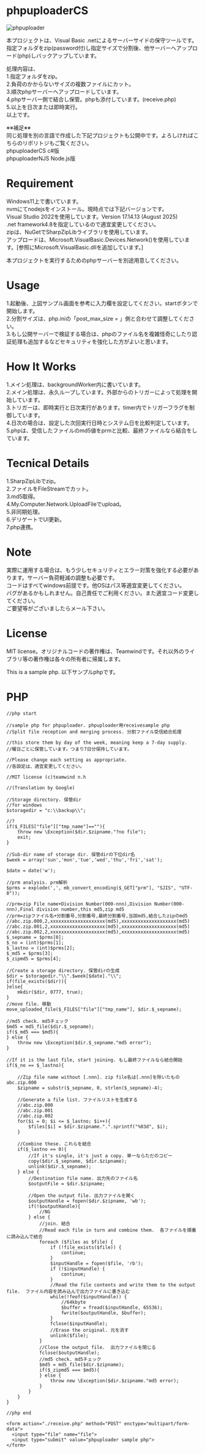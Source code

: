 # phpuploaderCS

![phpuploader](http://teamwind.serveblog.net/github/phpuploader/phpuploader.jpg)

本プロジェクトは、Visual Basic .netによるサーバーサイドの保守ツールです。  
指定フォルダをzip(password付)し指定サイズで分割後、他サーバーへアップロード(php)しバックアップしています。  
  
処理内容は、  
1.指定フォルダをzip。  
2.負荷のかからないサイズの複数ファイルにカット。  
3.順次phpサーバーへアップロードしています。  
4.phpサーバー側で結合し保管。phpも添付しています。(receive.php)  
5.以上を日次または即時実行。  
以上です。  
  
※※補足※※  
同じ処理を別の言語で作成した下記プロジェクトも公開中です。よろしければこちらのリポリトジもご覧ください。  
phpuploaderCS c#版  
phpuploaderNJS Node.js版  
  
# Requirement
  
Windows11上で書いています。  
nvmにてnodejsをインストール。現時点では下記バージョンです。  
Visual Studio 2022を使用しています。Version 17.14.13 (August 2025)  
.net framework4.8を指定しているので適宜変更してください。  
zipは、NuGetでSharpZipLibライブラリを使用しています。  
アップロードは、Microsoft.VisualBasic.Devices.Network()を使用しています。[参照にMicrosoft.VisualBasic.dllを追加しています。]  
  
本プロジェクトを実行するためのphpサーバーを別途用意してください。  
  
# Usage
  
1.起動後、上図サンプル画面を参考に入力欄を設定してください。startボタンで開始します。  
2.分割サイズは、php.iniの「post_max_size = 」側と合わせて調整してください。  
3.もし公開サーバーで検証する場合は、phpのファイル名を複雑怪奇にしたり認証処理も追加するなどセキュリティを強化した方がよいと思います。  
  
# How It Works
  
  1.メイン処理は、backgroundWorker内に書いています。  
  2.メイン処理は、永久ループしています。外部からのトリガーによって処理を開始しています。  
  3.トリガーは、即時実行と日次実行があります。timer内でトリガーフラグを制御しています。    
  4.日次の場合は、設定した次回実行日時とシステム日を比較判定しています。
  5.phpは、受信したファイルのmd5値をprmと比較、最終ファイルなら結合をしています。  

# Tecnical Details
  
1.SharpZipLibでzip。  
2.ファイルをFileStreamでカット。  
3.md5取得。  
4.My.Computer.Network.UploadFileでupload。  
5.非同期処理。  
6.デリゲートでUI更新。  
7.php連携。  
  
# Note
  
実際に運用する場合は、もう少しセキュリティとエラー対策を強化する必要があります。サーバー負荷軽減の調整も必要です。  
コードはすべてwindows前提です。他OSはパス等適宜変更してください。  
バグがあるかもしれません。自己責任でご利用ください。また適宜コード変更してください。  
ご要望等がございましたらメール下さい。  
  
# License
  
MIT license。オリジナルコードの著作権は、Teamwindです。それ以外のライブラリ等の著作権は各々の所有者に帰属します。  

This is a sample php. 以下サンプルphpです。  

# PHP
    //php start
    
    //sample php for phpuploader. phpuploader用receivesample php
    //Split file reception and merging process. 分割ファイル受信結合処理

    //this store them by day of the week, meaning keep a 7-day supply.
    //曜日ごとに保管しています。つまり7日分保持しています。

    //Please change each setting as appropriate.
    //各設定は、適宜変更してください。

    //MIT license (c)teamwind n.h

    //(Translation by Google)

    //Storage directory. 保管dir
    //for windows
    $storagedir = "c:\\backup\\";

    //?
    if($_FILES["file"]["tmp_name"]==""){
        throw new \Exception($dir.$zipname."?no file");
        exit;
    }

    //Sub-dir name of storage dir. 保管dirの下位dir名
    $week = array('sun','mon','tue','wed','thu','fri','sat');

    $date = date('w');

    //prm analysis. prm解析
    $prms = explode(',', mb_convert_encoding($_GET["prm"], "SJIS", "UTF-8"));

    //prm=zip File name+Division Number(000-nnn),Division Number(000-nnn),Final division number,this md5,zip md5
    //prm=zipファイル名+分割番号,分割番号,最終分割番号,当該md5,結合したzipのmd5
    //abc.zip.000,2,xxxxxxxxxxxxxxxxxxxx(md5),xxxxxxxxxxxxxxxxxxxx(md5)
    //abc.zip.001,2,xxxxxxxxxxxxxxxxxxxx(md5),xxxxxxxxxxxxxxxxxxxx(md5)
    //abc.zip.002,2,xxxxxxxxxxxxxxxxxxxx(md5),xxxxxxxxxxxxxxxxxxxx(md5)
    $_sepname = $prms[0];
    $_no = (int)$prms[1];
    $_lastno = (int)$prms[2];
    $_md5 = $prms[3];
    $_zipmd5 = $prms[4];

    //Create a storage directory. 保管dirの生成
    $dir = $storagedir."\\".$week[$date]."\\";
    if(file_exists($dir)){
    }else{
        mkdir($dir, 0777, true);
    }
    //move file. 移動
    move_uploaded_file($_FILES["file"]["tmp_name"], $dir.$_sepname);

    //md5 check. md5チェック
    $md5 = md5_file($dir.$_sepname);
    if($_md5 === $md5){
    } else {
        throw new \Exception($dir.$_sepname."md5 error");
    }

    //If it is the last file, start joining. もし最終ファイルなら結合開始
    if($_no == $_lastno){

        //Zip file name without [.nnn]. zip file名は[.nnn]を除いたもの   abc.zip.000
        $zipname = substr($_sepname, 0, strlen($_sepname)-4);

        //Generate a file list. ファイルリストを生成する
        //abc.zip.000
        //abc.zip.001
        //abc.zip.002
        for($i = 0; $i <= $_lastno; $i++){
            $files[$i] = $dir.$zipname.".".sprintf("%03d", $i);
        }

        //Combine these. これらを結合
        if($_lastno == 0){
            //If it's single, it's just a copy. 単一ならただのコピー
            copy($dir.$_sepname, $dir.$zipname);
            unlink($dir.$_sepname);
        } else {
            //Destination file name. 出力先のファイル名
            $outputFile = $dir.$zipname;

            //Open the output file. 出力ファイルを開く
            $outputHandle = fopen($dir.$zipname, 'wb');
            if(!$outputHandle){
                //NG
            } else {
                //join. 結合
                //Read each file in turn and combine them.  各ファイルを順番に読み込んで結合
                foreach ($files as $file) {
                    if (!file_exists($file)) {
                        continue;
                    }
                    $inputHandle = fopen($file, 'rb');
                    if (!$inputHandle) {
                        continue;
                    }
                    //Read the file contents and write them to the output file.  ファイル内容を読み込んで出力ファイルに書き込む
                    while(!feof($inputHandle)) {
                        //64kbyte
                        $buffer = fread($inputHandle, 65536);
                        fwrite($outputHandle, $buffer);
                    }
                    fclose($inputHandle);
                    //Erase the original. 元を消す
                    unlink($file);
                }
                //Close the output file.  出力ファイルを閉じる
                fclose($outputHandle);
                //md5 check. md5チェック
                $md5 = md5_file($dir.$zipname);
                if($_zipmd5 === $md5){
                } else {
                    throw new \Exception($dir.$zipname."md5 error);
                }
            }
        }
    }

    //php end

    <form action="./receive.php" method="POST" enctype="multipart/form-data"> 
      <input type="file" name="file"> 
      <input type="submit" value="phpuploader sample php"> 
    </form> 

